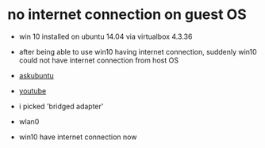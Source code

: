 # no internet connection on guest OS

- win 10 installed on ubuntu 14.04 via virtualbox 4.3.36

- after being able to use win10 having internet connection, suddenly win10 could
  not have internet connection from host OS

- [askubuntu](https://askubuntu.com/questions/363003/no-internet-connection-on-virtualbox-windows-7-as-guest-ubuntu-13-04-as-host)
- [youtube](https://www.youtube.com/watch?v=-dE_miWfvvU)

- i picked 'bridged adapter'
- wlan0

- win10 have internet connection now
